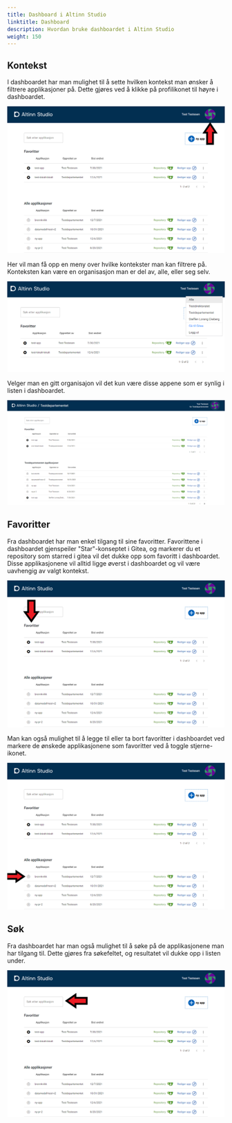 ```yaml
---
title: Dashboard i Altinn Studio
linktitle: Dashboard
description: Hvordan bruke dashboardet i Altinn Studio
weight: 150
---
```


## Kontekst
I dashboardet har man mulighet til å sette hvilken kontekst man ønsker å filtrere applikasjoner på. Dette gjøres ved å klikke på profilikonet til høyre i dashboardet.

![Profilikon](profile-icon.png "Profilikon")

Her vil man få opp en meny over hvilke kontekster man kan filtrere på. Konteksten kan være en organisasjon man er del av, alle, eller seg selv.

![Kontekstmeny](profile-menu.png "Kontekstmeny")

Velger man en gitt organisajon vil det kun være disse appene som er synlig i listen i dashboardet.

![Valgt kontekt](context-chosen.png "Valgt kontekst")

## Favoritter
Fra dashboardet har man enkel tilgang til sine favoritter. Favorittene i dashboardet gjenspeiler "Star"-konseptet i Gitea, og markerer du et repository som starred i gitea vil det dukke opp som favoritt i dashboardet.
Disse applikasjonene vil alltid ligge øverst i dashboardet og vil være uavhengig av valgt kontekst.

![Favoritter i dashboard](favs.png "Favoritter i dashboard")

Man kan også mulighet til å legge til eller ta bort favoritter i dashboardet ved markere de ønskede applikasjonene som favoritter ved å toggle stjerne-ikonet.

![Markere som favoritt](make-fav.png "Markere som favoritt")

## Søk
Fra dashboardet har man også mulighet til å søke på de applikasjonene man har tilgang til. Dette gjøres fra søkefeltet, og resultatet vil dukke opp i listen under.

![Søk](search.png "Søk")
